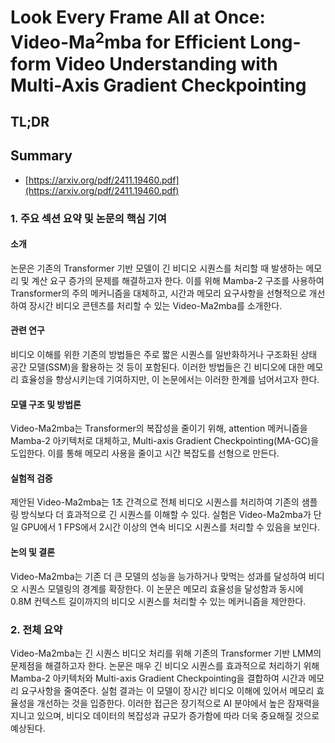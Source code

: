 # Look Every Frame All at Once: Video-Ma$^2$mba for Efficient Long-form Video Understanding with Multi-Axis Gradient Checkpointing
## TL;DR
## Summary
- [https://arxiv.org/pdf/2411.19460.pdf](https://arxiv.org/pdf/2411.19460.pdf)

### 1. 주요 섹션 요약 및 논문의 핵심 기여

#### 소개
논문은 기존의 Transformer 기반 모델이 긴 비디오 시퀀스를 처리할 때 발생하는 메모리 및 계산 요구 증가의 문제를 해결하고자 한다. 이를 위해 Mamba-2 구조를 사용하여 Transformer의 주의 메커니즘을 대체하고, 시간과 메모리 요구사항을 선형적으로 개선하여 장시간 비디오 콘텐츠를 처리할 수 있는 Video-Ma2mba를 소개한다.

#### 관련 연구
비디오 이해를 위한 기존의 방법들은 주로 짧은 시퀀스를 일반화하거나 구조화된 상태 공간 모델(SSM)을 활용하는 것 등이 포함된다. 이러한 방법들은 긴 비디오에 대한 메모리 효율성을 향상시키는데 기여하지만, 이 논문에서는 이러한 한계를 넘어서고자 한다.

#### 모델 구조 및 방법론
Video-Ma2mba는 Transformer의 복잡성을 줄이기 위해, attention 메커니즘을 Mamba-2 아키텍처로 대체하고, Multi-axis Gradient Checkpointing(MA-GC)을 도입한다. 이를 통해 메모리 사용을 줄이고 시간 복잡도를 선형으로 만든다.

#### 실험적 검증
제안된 Video-Ma2mba는 1초 간격으로 전체 비디오 시퀀스를 처리하여 기존의 샘플링 방식보다 더 효과적으로 긴 시퀀스를 이해할 수 있다. 실험은 Video-Ma2mba가 단일 GPU에서 1 FPS에서 2시간 이상의 연속 비디오 시퀀스를 처리할 수 있음을 보인다.

#### 논의 및 결론
Video-Ma2mba는 기존 더 큰 모델의 성능을 능가하거나 맞먹는 성과를 달성하여 비디오 시퀀스 모델링의 경계를 확장한다. 이 논문은 메모리 효율성을 달성함과 동시에 0.8M 컨텍스트 길이까지의 비디오 시퀀스를 처리할 수 있는 메커니즘을 제안한다.

### 2. 전체 요약
Video-Ma2mba는 긴 시퀀스 비디오 처리를 위해 기존의 Transformer 기반 LMM의 문제점을 해결하고자 한다. 논문은 매우 긴 비디오 시퀀스를 효과적으로 처리하기 위해 Mamba-2 아키텍처와 Multi-axis Gradient Checkpointing을 결합하여 시간과 메모리 요구사항을 줄여준다. 실험 결과는 이 모델이 장시간 비디오 이해에 있어서 메모리 효율성을 개선하는 것을 입증한다. 이러한 접근은 장기적으로 AI 분야에서 높은 잠재력을 지니고 있으며, 비디오 데이터의 복잡성과 규모가 증가함에 따라 더욱 중요해질 것으로 예상된다.